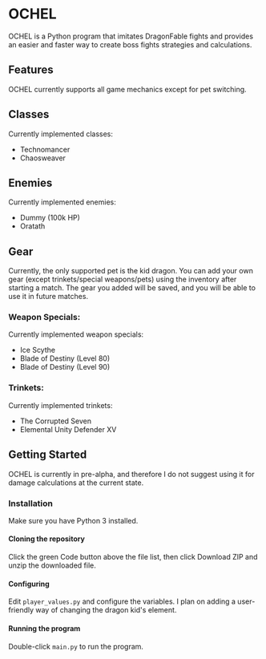 # OCHEL
OCHEL is a Python program that imitates DragonFable fights and provides an easier and faster way to create boss fights strategies and calculations.

## Features
OCHEL currently supports all game mechanics except for pet switching.

## Classes
Currently implemented classes:

- Technomancer
- Chaosweaver

## Enemies
Currently implemented enemies:

- Dummy (100k HP)
- Oratath

## Gear
Currently, the only supported pet is the kid dragon.
You can add your own gear (except trinkets/special weapons/pets) using the inventory after starting a match.
The gear you added will be saved, and you will be able to use it in future matches.

### Weapon Specials:
Currently implemented weapon specials:

- Ice Scythe
- Blade of Destiny (Level 80)
- Blade of Destiny (Level 90)

### Trinkets:
Currently implemented trinkets:

- The Corrupted Seven
- Elemental Unity Defender XV

## Getting Started
OCHEL is currently in pre-alpha, and therefore I do not suggest using it for damage calculations at the current state.

### Installation
Make sure you have Python 3 installed.

#### Cloning the repository
Click the green Code button above the file list, then click Download ZIP and unzip the downloaded file.

#### Configuring
Edit `player_values.py` and configure the variables.
I plan on adding a user-friendly way of changing the dragon kid's element.

#### Running the program
Double-click `main.py` to run the program.
